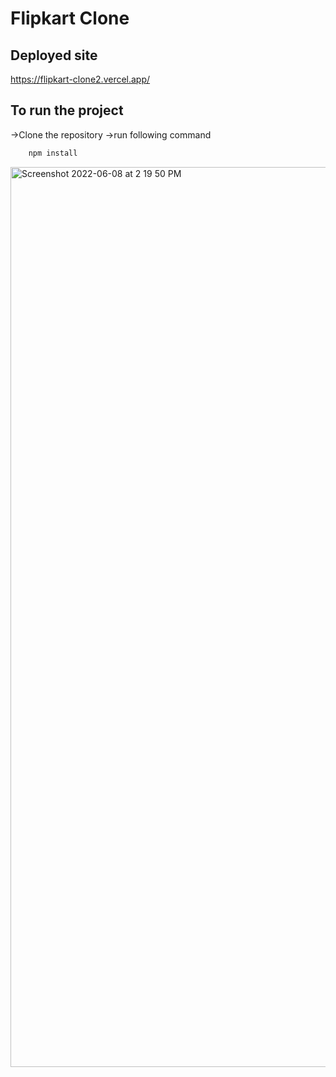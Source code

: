 # Flipkart Clone

## Deployed site
https://flipkart-clone2.vercel.app/

## To run the project

->Clone the repository
->run following command
```bash
    npm install 
```
<img width="1440" alt="Screenshot 2022-06-08 at 2 19 50 PM" src="https://user-images.githubusercontent.com/52257320/172598488-8e1af461-00e0-494d-80bb-61fb348a5e67.png">
